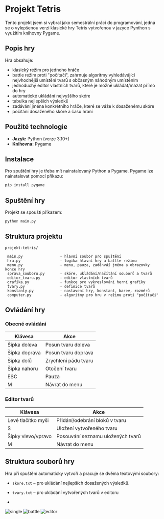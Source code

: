 # Projekt Tetris

Tento projekt jsem si vybral jako semestrální práci do programování, jedná se o vylepšenou verzi klasické hry Tetris vytvořenou v jazyce Pynthon s využitím knihovny Pygame.

## Popis hry

Hra obsahuje:

- klasický režim pro jednoho hráče
- battle režim proti "počítači", zahrnuje algoritmy vyhledávájící nejvhodnější umístění tvarů s občasným náhodným umístěním
- jednoduchý editor vlastních tvarů, které je možné ukládat/mazat přímo do hry
- automatické ukládání nejvyššího skóre
- tabulka nejlepších výsledků
- zadávání jména konkrétního hráče, které se váže k dosaženému skóre
- počítání dosaženého skóre a času hraní

## Použité technologie

- **Jazyk:** Python (verze 3.10+)
- **Knihovna:** Pygame

## Instalace

Pro spuštění hry je třeba mít nainstalovaný Python a Pygame.
Pygame lze nainstalovat pomocí příkazu:

```bash
pip install pygame
```

## Spuštění hry

Projekt se spouští příkazem:

```bash
python main.py
```

## Struktura projektu

```
projekt-tetris/

 main.py                 - hlavní soubor pro spuštění
 hra.py                  - logika hlavní hry a battle režimu
 menu.py                 - menu, pauza, zadánváí jména a obrazovky konce hry
 sprava_souboru.py       - skóre, ukládání/načítání souborů a tvarů
 editor_tvaru.py         - editor vlastních tvarů
 grafika.py              - funkce pro vykreslování herní grafiky
 tvary.py                - definice tvarů
 konstanty.py            - nastavení hry, konstant, barev, rozměrů
 computer.py             - algoritmy pro hru v režimu proti "počítači"

```

## Ovládání hry

### Obecné ovládání

| Klávesa       | Akce                          |
|---------------|-------------------------------|
| Šipka doleva  | Posun tvaru doleva            |
| Šipka doprava | Posun tvaru doprava           |
| Šipka dolů    | Zrychlení pádu tvaru        |
| Šipka nahoru  | Otočení tvaru                 |
| ESC           | Pauza                     |
| M             | Návrat do menu                |

### Editor tvarů

| Klávesa            |  Akce                                  |
|---------------     |------------------------------------    |
| Levé tlačítko myši | Přidání/odebrání bloků v tvaru         |
| S                  | Uložení vytvořeného tvaru              |
| Šipky vlevo/vpravo | Posouvání seznamu uložených tvarů      |
| M                  | Návrat do menu                         |

## Struktura souborů hry

Hra při spuštění automaticky vytvoří a pracuje se dvěma textovými soubory:

- `skore.txt` – pro ukládání nejlepších dosažených výsledků.
- `tvary.txt` – pro ukládání vytvořených tvarů v editoru

- 
![single](https://github.com/user-attachments/assets/e121da0c-d53d-4432-9cfd-8c3a01cc4c4d)
![battle](https://github.com/user-attachments/assets/979ffb18-488a-457e-bcb1-0a126dc82ffc)
![editor](https://github.com/user-attachments/assets/b6a4df18-75eb-4572-866a-5cda7596f4f9)

  

